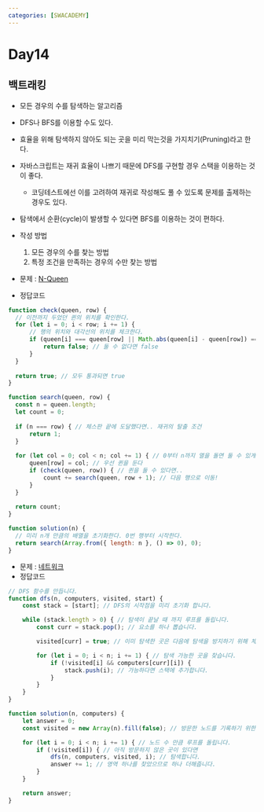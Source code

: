```yaml
---
categories: [SWACADEMY]
---
```


# Day14

## 백트래킹

- 모든 경우의 수를 탐색하는 알고리즘
- DFS나 BFS를 이용할 수도 있다. 
- 효율을 위해 탐색하지 않아도 되는 곳을 미리 막는것을 가지치기(Pruning)라고 한다.
- 자바스크립트는 재귀 효율이 나쁘기 때문에 DFS를 구현할 경우 스택을 이용하는 것이 좋다.
  - 코딩테스트에선 이를 고려하여 재귀로 작성해도 풀 수 있도록 문제를 출제하는 경우도 있다.
- 탐색에서 순환(cycle)이 발생할 수 있다면 BFS를 이용하는 것이 편하다.
- 작성 방법
  1. 모든 경우의 수를 찾는 방법
  2. 특정 조건을 만족하는 경우의 수만 찾는 방법

- 문제 : [N-Queen](https://school.programmers.co.kr/learn/courses/30/lessons/12952)
- 정답코드
```javascript
function check(queen, row) {
  // 이전까지 두었던 퀸의 위치를 확인한다.
  for (let i = 0; i < row; i += 1) {
      // 행의 위치와 대각선의 위치를 체크한다.
      if (queen[i] === queen[row] || Math.abs(queen[i] - queen[row]) === row - i) {
          return false; // 둘 수 없다면 false
      }
  }
  
  return true; // 모두 통과되면 true
}

function search(queen, row) {
  const n = queen.length;
  let count = 0;
  
  if (n === row) { // 체스판 끝에 도달했다면.. 재귀의 탈출 조건
      return 1;
  }
  
  for (let col = 0; col < n; col += 1) { // 0부터 n까지 열을 돌면 둘 수 있게 만든다.
      queen[row] = col; // 우선 퀸을 둔다
      if (check(queen, row)) { // 퀸을 둘 수 있다면..
          count += search(queen, row + 1); // 다음 행으로 이동!
      }
  }
  
  return count;
}

function solution(n) {
  // 미리 n개 만큼의 배열을 초기화한다. 0번 행부터 시작한다.
  return search(Array.from({ length: n }, () => 0), 0);
}
```


- 문제 : [네트워크](https://school.programmers.co.kr/learn/courses/30/lessons/43162)
- 정답코드
```javascript
// DFS 함수를 만듭니다.
function dfs(n, computers, visited, start) {
    const stack = [start]; // DFS의 시작점을 미리 초기화 합니다.

    while (stack.length > 0) { // 탐색이 끝날 때 까지 루프를 돌립니다.
        const curr = stack.pop(); // 요소를 하나 뽑습니다.

        visited[curr] = true; // 이미 탐색한 곳은 다음에 탐색을 방지하기 위해 체크합니다.

        for (let i = 0; i < n; i += 1) { // 탐색 가능한 곳을 찾습니다.
            if (!visited[i] && computers[curr][i]) {
                stack.push(i); // 가능하다면 스택에 추가합니다.
            }
        }
    }
}

function solution(n, computers) {
    let answer = 0;
    const visited = new Array(n).fill(false); // 방문한 노드를 기록하기 위한 배열을 선언합니다.

    for (let i = 0; i < n; i += 1) { // 노드 수 만큼 루프를 돌립니다.
        if (!visited[i]) { // 아직 방문하지 않은 곳이 있다면
            dfs(n, computers, visited, i); // 탐색합니다.
            answer += 1; // 영역 하나를 찾았으므로 하나 더해줍니다.
        }
    }

    return answer;
}
```

